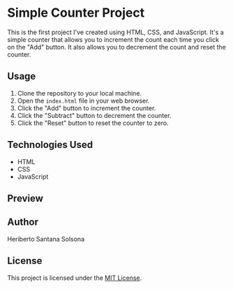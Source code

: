 # Simple Counter Project

This is the first project I've created using HTML, CSS, and JavaScript. It's a simple counter that allows you to increment the count each time you click on the "Add" button. It also allows you to decrement the count and reset the counter.

## Usage

1. Clone the repository to your local machine.
2. Open the `index.html` file in your web browser.
3. Click the "Add" button to increment the counter.
4. Click the "Subtract" button to decrement the counter.
5. Click the "Reset" button to reset the counter to zero.

## Technologies Used

- HTML
- CSS
- JavaScript

## Preview



## Author

Heriberto Santana Solsona

## License

This project is licensed under the [MIT License](LICENSE).

